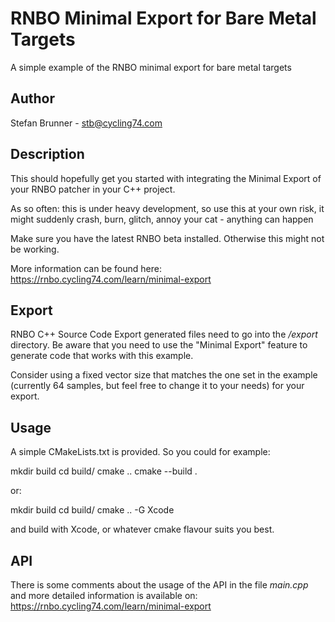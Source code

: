 # RNBO Minimal Export for Bare Metal Targets

A simple example of the RNBO minimal export for bare metal targets

## Author

Stefan Brunner - stb@cycling74.com

## Description

This should hopefully get you started with integrating the Minimal Export of your RNBO patcher in your C++ project.

As so often: this is under heavy development, so use this at your own risk, it might suddenly crash, burn, glitch, annoy your cat - anything can happen

Make sure you have the latest RNBO beta installed. Otherwise this might not be working.

More information can be found here: https://rnbo.cycling74.com/learn/minimal-export

## Export

RNBO C++ Source Code Export generated files need to go into the _/export_ directory. Be aware that you need to use the "Minimal Export" feature to generate code that works with this example.

Consider using a fixed vector size that matches the one set in the example (currently 64 samples, but feel free to change it to your needs) for your export.

## Usage

A simple CMakeLists.txt is provided. So you could for example:

mkdir build
cd build/
cmake ..
cmake --build .

or:

mkdir build
cd build/
cmake .. -G Xcode

and build with Xcode, or whatever cmake flavour suits you best.

## API

There is some comments about the usage of the API in the file _main.cpp_ and more detailed information is
available on: https://rnbo.cycling74.com/learn/minimal-export

